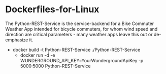 # Dockerfiles-for-Linux

The Python-REST-Service is the service-backend for a Bike Commuter Weather App intended for bicycle commuters, for whom wind speed and direction are critical parameters - many weather apps leave this out or de-emphasize it.

* docker build -t Python-REST-Service ./Python-REST-Service
  * docker run -d -e WUNDERGROUND_API_KEY=YourWundergroundApiKey -p 5000:5000 Python-REST-Service
